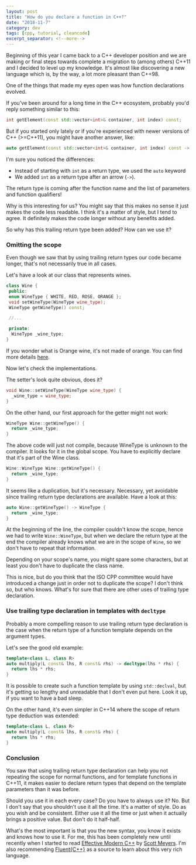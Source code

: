 ```yaml
---
layout: post
title: "How do you declare a function in C++?"
date: "2018-11-7"
category: dev
tags: [cpp, tutorial, cleancode]
excerpt_separator: <!--more-->
---
```

Beginning of this year I came back to a C++ developer position and we are making or final steps towards complete a migration to (among others) C++11 and I decided to level up my knowledge. It's almost like discovering a new language which is, by the way, a lot more pleasant than C++98.

One of the things that made my eyes open was how function declarations evolved.
<!--more-->

If you've been around for a long time in the C++ ecosystem, probably you'd reply something similar to this:

```cpp
int getElement(const std::vector<int>& container, int index) const;
```

But if you started only lately or if you're experienced with newer versions of C++ (>=C++11), you might have another answer, like:

```cpp
auto getElement(const std::vector<int>& container, int index) const -> int;
```

I'm sure you noticed the differences:
* Instead of starting with `int` as a return type, we used the `auto` keyword
* We added `int` as a return type after an arrow (`->`). 

The return type is coming after the function name and the list of parameters and function qualifiers!

Why is this interesting for us? You might say that this makes no sense it just makes the code less readable. I think it's a matter of style, but I tend to agree. It definitely makes the code longer without any benefits added.

So why has this trailing return type been added? How can we use it?

### Omitting the scope

Even though we saw that by using trailing return types our code became longer, that's not necessarily true in all cases.

Let's have a look at our class that represents wines.

```cpp
class Wine {
 public:
 enum WineType { WHITE, RED, ROSE, ORANGE };
 void setWineType(WineType wine_type);
 WineType getWineType() const;

 //... 

 private:
  WineType _wine_type;
}
```

If you wonder what is Orange wine, it's not made of orange. You can find more details [here](https://vinepair.com/articles/orange-wine-guide/).

Now let's check the implementations.

The setter's look quite obvious, does it?

```cpp
void Wine::setWineType(WineType wine_type) {
  _wine_type = wine_type;
}
```

On the other hand, our first approach for the getter might not work:

```cpp
WineType Wine::getWineType() {
  return _wine_type;
}
```

The above code will just not compile, because WineType is unknown to the compiler. It looks for it in the global scope. You have to explicitly declare that it's part of the Wine class.

```cpp
Wine::WineType Wine::getWineType() {
  return _wine_type;
}
```

It seems like a duplication, but it's necessary. Necessary, yet avoidable since trailing return type declarations are available. Have a look at this:

```cpp
auto Wine::getWineType() -> WineType {
  return _wine_type;
}
```
At the beginning of the line, the compiler couldn't know the scope, hence we had to write `Wine::WineType`, but when we declare the return type at the end the compiler already knows what we are in the scope of `Wine`, so we don't have to repeat that information.

Depending on your scope's name, you might spare some characters, but at least you don't have to duplicate the class name.

This is nice, but do you think that the ISO CPP committee would have introduced a change just in order not to duplicate the scope? I don't think so, but who knows. What's for sure that there are other uses of trailing type declaration.

### Use trailing type declaration in templates with `decltype`

Probably a more compelling reason to use trailing return type declaration is the case when the return type of a function template depends on the argument types.

Let's see the good old example:

```cpp
template<class L, class R>
auto multiply(L const& lhs, R const& rhs) -> decltype(lhs * rhs) {
  return lhs * rhs;
}
```

It is possible to create such a function template by using `std::declval`, but it's getting so lengthy and unreadable that I don't even put here. Look it up, if you want to have a bad sleep.

On the other hand, it's even simpler in C++14 where the scope of return type deduction was extended:

```cpp
template<class L, class R>
auto multiply(L const& lhs, R const& rhs) {
  return lhs * rhs;
}
```

### Conclusion

You saw that using trailing return type declaration can help you not repeating the scope for normal functions, and for template functions in C++11, it makes easier to declare return types that depend on the template parameters than it was before.

Should you use it in each every case? Do you have to always use it? No. But I don't say that you shouldn't use it all the time. It's a matter of style. Do as you wish and be consistent. Either use it all the time or just when it actually brings a positive value. But don't do it half-half.

What's the most important is that you the new syntax, you know it exists and knows how to use it. For me, this has been completely new until recently when I started to read [Effective Modern C++](https://amzn.to/2Rbh5pI) by [Scott Meyers](https://www.aristeia.com/). I'm also recommending [Fluent{C++}](https://www.fluentcpp.com/) as a source to learn about this very rich language.